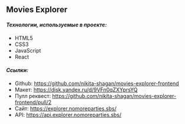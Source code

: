 ## Movies Explorer

#### _Технологии, используемые в проекте:_

*   HTML5
*   CSS3
*   JavaScript
*   React

#### _Ссылки:_

*   Github: https://github.com/nikita-shagan/movies-explorer-frontend
*   Макет: https://disk.yandex.ru/d/9VFn0qZXYprsYQ
*   Пулл реквест: https://github.com/nikita-shagan/movies-explorer-frontend/pull/2
*   Сайт: https://explorer.nomoreparties.sbs/
*   API: https://api.explorer.nomoreparties.sbs/
